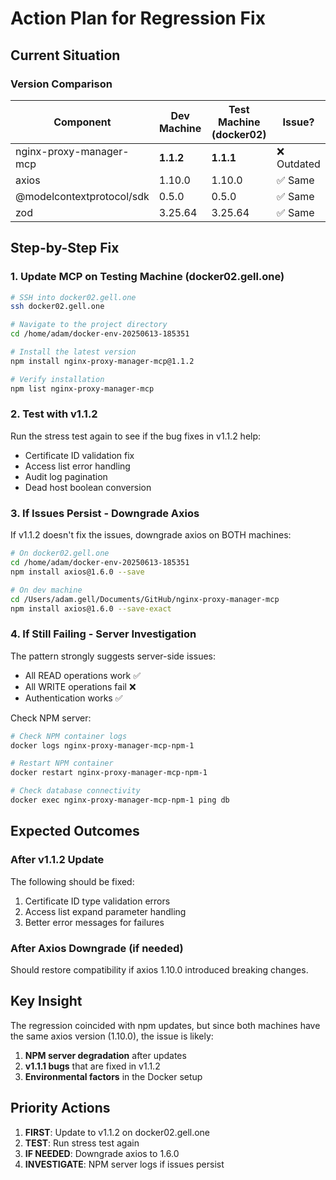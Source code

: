 # Action Plan for Regression Fix

## Current Situation

### Version Comparison
| Component | Dev Machine | Test Machine (docker02) | Issue? |
|-----------|------------|------------------------|---------|
| nginx-proxy-manager-mcp | **1.1.2** | **1.1.1** | ❌ Outdated |
| axios | 1.10.0 | 1.10.0 | ✅ Same |
| @modelcontextprotocol/sdk | 0.5.0 | 0.5.0 | ✅ Same |
| zod | 3.25.64 | 3.25.64 | ✅ Same |

## Step-by-Step Fix

### 1. Update MCP on Testing Machine (docker02.gell.one)
```bash
# SSH into docker02.gell.one
ssh docker02.gell.one

# Navigate to the project directory
cd /home/adam/docker-env-20250613-185351

# Install the latest version
npm install nginx-proxy-manager-mcp@1.1.2

# Verify installation
npm list nginx-proxy-manager-mcp
```

### 2. Test with v1.1.2
Run the stress test again to see if the bug fixes in v1.1.2 help:
- Certificate ID validation fix
- Access list error handling
- Audit log pagination
- Dead host boolean conversion

### 3. If Issues Persist - Downgrade Axios
If v1.1.2 doesn't fix the issues, downgrade axios on BOTH machines:

```bash
# On docker02.gell.one
cd /home/adam/docker-env-20250613-185351
npm install axios@1.6.0 --save

# On dev machine
cd /Users/adam.gell/Documents/GitHub/nginx-proxy-manager-mcp
npm install axios@1.6.0 --save-exact
```

### 4. If Still Failing - Server Investigation
The pattern strongly suggests server-side issues:
- All READ operations work ✅
- All WRITE operations fail ❌
- Authentication works ✅

Check NPM server:
```bash
# Check NPM container logs
docker logs nginx-proxy-manager-mcp-npm-1

# Restart NPM container
docker restart nginx-proxy-manager-mcp-npm-1

# Check database connectivity
docker exec nginx-proxy-manager-mcp-npm-1 ping db
```

## Expected Outcomes

### After v1.1.2 Update
The following should be fixed:
1. Certificate ID type validation errors
2. Access list expand parameter handling
3. Better error messages for failures

### After Axios Downgrade (if needed)
Should restore compatibility if axios 1.10.0 introduced breaking changes.

## Key Insight

The regression coincided with npm updates, but since both machines have the same axios version (1.10.0), the issue is likely:
1. **NPM server degradation** after updates
2. **v1.1.1 bugs** that are fixed in v1.1.2
3. **Environmental factors** in the Docker setup

## Priority Actions

1. **FIRST**: Update to v1.1.2 on docker02.gell.one
2. **TEST**: Run stress test again
3. **IF NEEDED**: Downgrade axios to 1.6.0
4. **INVESTIGATE**: NPM server logs if issues persist